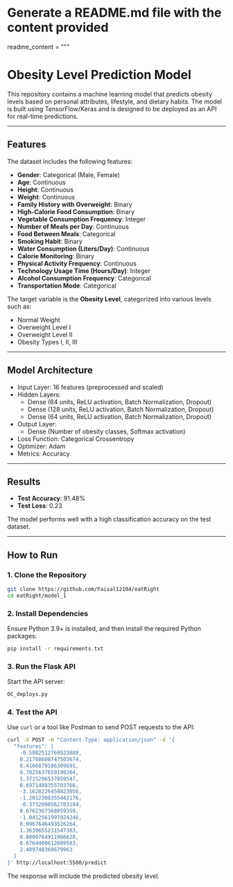 # Generate a README.md file with the content provided
readme_content = """
# Obesity Level Prediction Model

This repository contains a machine learning model that predicts obesity levels based on personal attributes, lifestyle, and dietary habits. The model is built using TensorFlow/Keras and is designed to be deployed as an API for real-time predictions.

---

## **Features**

The dataset includes the following features:
- **Gender**: Categorical (Male, Female)
- **Age**: Continuous
- **Height**: Continuous
- **Weight**: Continuous
- **Family History with Overweight**: Binary
- **High-Calorie Food Consumption**: Binary
- **Vegetable Consumption Frequency**: Integer
- **Number of Meals per Day**: Continuous
- **Food Between Meals**: Categorical
- **Smoking Habit**: Binary
- **Water Consumption (Liters/Day)**: Continuous
- **Calorie Monitoring**: Binary
- **Physical Activity Frequency**: Continuous
- **Technology Usage Time (Hours/Day)**: Integer
- **Alcohol Consumption Frequency**: Categorical
- **Transportation Mode**: Categorical

The target variable is the **Obesity Level**, categorized into various levels such as:
- Normal Weight
- Overweight Level I
- Overweight Level II
- Obesity Types I, II, III

---

## **Model Architecture**

- Input Layer: 16 features (preprocessed and scaled)
- Hidden Layers:
  - Dense (64 units, ReLU activation, Batch Normalization, Dropout)
  - Dense (128 units, ReLU activation, Batch Normalization, Dropout)
  - Dense (64 units, ReLU activation, Batch Normalization, Dropout)
- Output Layer:
  - Dense (Number of obesity classes, Softmax activation)
- Loss Function: Categorical Crossentropy
- Optimizer: Adam
- Metrics: Accuracy

---

## **Results**

- **Test Accuracy**: 91.48%
- **Test Loss**: 0.23

The model performs well with a high classification accuracy on the test dataset.

---

## **How to Run**

### 1. **Clone the Repository**
```bash
git clone https://github.com/Faisal12104/eatRight
cd eatRight/model_1
```

### 2. **Install Dependencies**
Ensure Python 3.9+ is installed, and then install the required Python packages:
```bash
pip install -r requirements.txt
```

### 3. **Run the Flask API**
Start the API server:
```bash
OC_deploys.py
```

### 4. **Test the API**
Use `curl` or a tool like Postman to send POST requests to the API:
```bash
curl -X POST -H "Content-Type: application/json" -d '{
  "features": [
    -0.5082512769523888,
    0.21708608747503674,
    0.4166879186309691,
    0.7025637659198204,
    1.3715296537859547,
    0.6971408355703766,
    -3.1628226450823056,
    -1.2012308355442176,
    -0.3732090562703104,
    0.6762367368859359,
    -1.0412561997824246,
    0.0967646493526264,
    1.3639655231547303,
    0.8009764911986628,
    0.6764400612809583,
    2.489748360679963
  ]
}' http://localhost:5500/predict
```

The response will include the predicted obesity level.